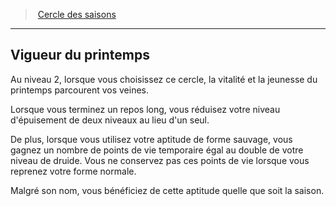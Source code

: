 ﻿---
!GenericItem
Name: Vigueur du printemps
Id: druid_seasons_hd.md#vigueur-du-printemps
ParentLink: druid_seasons_hd.md#cercle-des-saisons
ParentName: Cercle des saisons
NameLevel: 2
Attributes:
  Name: Vigueur du printemps
  Markdown: >+
    ## <!--Name-->Vigueur du printemps<!--/Name-->


    Au niveau 2, lorsque vous choisissez ce cercle, la vitalité et la jeunesse du printemps parcourent vos veines.


    Lorsque vous terminez un repos long, vous réduisez votre niveau d'épuisement de deux niveaux au lieu d'un seul.


    De plus, lorsque vous utilisez votre aptitude de forme sauvage, vous gagnez un nombre de points de vie temporaire égal au double de votre niveau de druide. Vous ne conservez pas ces points de vie lorsque vous reprenez votre forme normale.


    Malgré son nom, vous bénéficiez de cette aptitude quelle que soit la saison.

AttributesDictionary: >+
  Name: Vigueur du printemps

  Markdown: >+

    ## <!--Name-->Vigueur du printemps<!--/Name-->





    Au niveau 2, lorsque vous choisissez ce cercle, la vitalité et la jeunesse du printemps parcourent vos veines.





    Lorsque vous terminez un repos long, vous réduisez votre niveau d'épuisement de deux niveaux au lieu d'un seul.





    De plus, lorsque vous utilisez votre aptitude de forme sauvage, vous gagnez un nombre de points de vie temporaire égal au double de votre niveau de druide. Vous ne conservez pas ces points de vie lorsque vous reprenez votre forme normale.





    Malgré son nom, vous bénéficiez de cette aptitude quelle que soit la saison.



---
> [Cercle des saisons](hd_druid_seasons.md)

---

## Vigueur du printemps

Au niveau 2, lorsque vous choisissez ce cercle, la vitalité et la jeunesse du printemps parcourent vos veines.

Lorsque vous terminez un repos long, vous réduisez votre niveau d'épuisement de deux niveaux au lieu d'un seul.

De plus, lorsque vous utilisez votre aptitude de forme sauvage, vous gagnez un nombre de points de vie temporaire égal au double de votre niveau de druide. Vous ne conservez pas ces points de vie lorsque vous reprenez votre forme normale.

Malgré son nom, vous bénéficiez de cette aptitude quelle que soit la saison.

